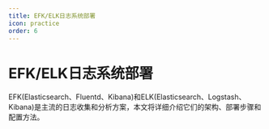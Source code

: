 ```yaml
---
title: EFK/ELK日志系统部署
icon: practice
order: 6
---
```


# EFK/ELK日志系统部署

EFK(Elasticsearch、Fluentd、Kibana)和ELK(Elasticsearch、Logstash、Kibana)是主流的日志收集和分析方案，本文将详细介绍它们的架构、部署步骤和配置方法。
